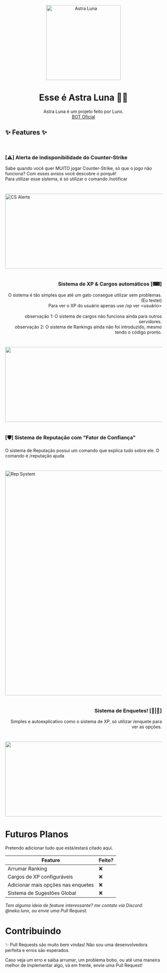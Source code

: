 <div align="center">
  <img src="https://cdn.discordapp.com/attachments/943547363031670785/1120258487872655381/Untitled-3.png" height="240" alt="Astra Luna"/>
</div>

<div align="center">
<h1>  Esse é Astra Luna 🌙✨</h1>
  Astra Luna é um projeto feito por Lunx. <br>
  <a href="https://discord.com/api/oauth2/authorize?client_id=989349457726418964&permissions=8&scope=bot"> BOT Oficial </a>
</div>
<h2> ✨ Features ✨ </h2>

<br>
<div align="left">
  <h3> [⚠] Alerta de indisponibilidade do Counter-Strike </h3>
Sabe quando você quer MUITO jogar Counter-Strike, só que o jogo não funciona? Com esses avisos você descobre o porquê!<br>
Para utilizar esse sistema, é só utilizar o comando /notificar
<h1></h1>
<img src="https://cdn.discordapp.com/attachments/943547363031670785/1120265442838204507/Screenshot_2.png" width="680" height="240" alt="CS Alerts"/>
<br>
</div>

<div align="right">
<h1></h1>
<h3> Sistema de XP & Cargos automáticos [⌨] </h3>
  
O sistema é tão simples que até um gato consegue utilizar sem problemas. (Eu testei)<br>
Para ver o XP do usuário apenas use /xp ver <usuário> <br><br>
observação 1: O sistema de cargos não funciona ainda para outros servidores. <br>
observação 2: O sistema de Rankings ainda não foi introduzido, mesmo tendo o código pronto.

<h1></h1>
<img src="https://cdn.discordapp.com/attachments/943547363031670785/1120427883924557975/Screenshot_3.png" width="680" height="240" alt="XP System">
<br>
</div>
  
<div align="left"> 
<h1></h1>
<h3> [🛡] Sistema de Reputação com "Fator de Confiança" </h3>
  
O sistema de Reputação possui um comando que explica tudo sobre ele. O comando é /reputação ajuda <br>
<h1></h1>
<img src="https://cdn.discordapp.com/attachments/943547363031670785/1120270025387937832/Screenshot_4.png" width="680" height="720" alt="Rep System">
<h1></h1>
</div>

<div align="right">
<h3> Sistema de Enquetes! [🔼|🔽] </h3>
Simples e autoexplicativo como o sistema de XP, só utilizar /enquete para ver as opções.
<h1></h1>
<img src="https://cdn.discordapp.com/attachments/943547363031670785/1120281601255944222/Screenshot_5.png" width="680" height="240" alt="XP System">
<br>
  
<h1></h1>

</div>

<h1>Futuros Planos</h1>

Pretendo adicionar tudo que está/estará citado aqui.

Feature                            | Feito?
-----------------------------------| -------------
Arrumar Ranking                    | ❌
Cargos de XP configuráveis         | ❌
Adicionar mais opções nas enquetes | ❌
Sistema de Sugestões Global        | ❌

*Tem alguma ideia de feature interessante? me contate via Discord: @neko.lunx, ou envie uma Pull Request.*

<h1></h1>

<h1>Contribuindo</h1>

✨ Pull Requests são muito bem vindas! Não sou uma desenvolvedora perfeita e erros são esperados. <br>

Caso veja um erro e saiba arrumar, um problema bobo, ou até uma maneira melhor de implementar algo, vá em frente, envie uma Pull Request!
<h1></h1>
